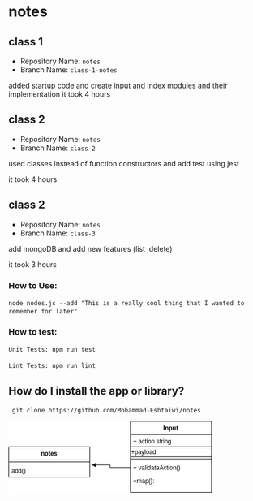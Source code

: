 # notes

## class 1

- Repository Name: `notes`
- Branch Name: `class-1-notes`

added startup code and create input and index modules and their implementation
it took 4 hours

## class 2

- Repository Name: `notes`
- Branch Name: `class-2`

used classes instead of function constructors and add test using jest

it took 4 hours

## class 2

- Repository Name: `notes`
- Branch Name: `class-3`

add mongoDB and add new features (list ,delete)

it took 3 hours

### How to Use:

```
node nodes.js --add "This is a really cool thing that I wanted to remember for later"
```

### How to test:

```
Unit Tests: npm run test

Lint Tests: npm run lint
```

## How do I install the app or library?

```
 git clone https://github.com/Mohammad-Eshtaiwi/notes
```

![Drag Racing](./UML/noty.jpg)
